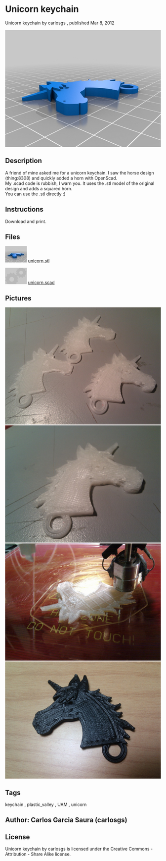 Unicorn keychain
===============
Unicorn keychain  by carlosgs , published Mar 8, 2012

![Image](img/unicorn_display_large.jpg "Title")

Description
--------
A friend of mine asked me for a unicorn keychain. I saw the horse design (thing:8308) and quickly added a horn with OpenScad.<br />
My .scad code is rubbish, I warn you. It uses the .stl model of the original design and adds a squared horn.<br />
You can use the .stl directly :)

Instructions
--------
Download and print.

Files
--------
[![Image](img/unicorn_preview_tinycard.jpg)](unicorn.stl)
 [ unicorn.stl](unicorn.stl)  

[![Image](img/Gears_preview_tinycard.jpg)](unicorn.scad)
 [ unicorn.scad](unicorn.scad)  



Pictures
--------
![Image](img/2012-03-08_12.25.44_display_large.jpg "Title")
![Image](img/2012-03-08_12.10.49_display_large.jpg "Title")
![Image](img/2012-03-08_11.57.38_display_large.jpg "Title")
![Image](img/2012-05-13_22.28.33_display_large.jpg "Title")


Tags
--------
keychain , plastic_valley , UAM , unicorn  



Author: Carlos Garcia Saura (carlosgs)
--------


License
--------
Unicorn keychain by carlosgs is licensed under the Creative Commons - Attribution - Share Alike license.  

